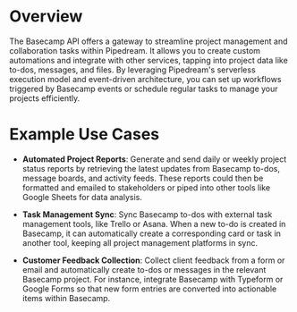 # Overview

The Basecamp API offers a gateway to streamline project management and collaboration tasks within Pipedream. It allows you to create custom automations and integrate with other services, tapping into project data like to-dos, messages, and files. By leveraging Pipedream's serverless execution model and event-driven architecture, you can set up workflows triggered by Basecamp events or schedule regular tasks to manage your projects efficiently.

# Example Use Cases

- **Automated Project Reports**: Generate and send daily or weekly project status reports by retrieving the latest updates from Basecamp to-dos, message boards, and activity feeds. These reports could then be formatted and emailed to stakeholders or piped into other tools like Google Sheets for data analysis.

- **Task Management Sync**: Sync Basecamp to-dos with external task management tools, like Trello or Asana. When a new to-do is created in Basecamp, it can automatically create a corresponding card or task in another tool, keeping all project management platforms in sync.

- **Customer Feedback Collection**: Collect client feedback from a form or email and automatically create to-dos or messages in the relevant Basecamp project. For instance, integrate Basecamp with Typeform or Google Forms so that new form entries are converted into actionable items within Basecamp.
